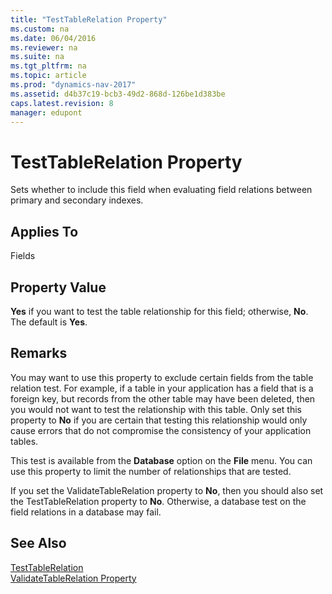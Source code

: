```yaml
---
title: "TestTableRelation Property"
ms.custom: na
ms.date: 06/04/2016
ms.reviewer: na
ms.suite: na
ms.tgt_pltfrm: na
ms.topic: article
ms.prod: "dynamics-nav-2017"
ms.assetid: d4b37c19-bcb3-49d2-868d-126be1d383be
caps.latest.revision: 8
manager: edupont
---
```

# TestTableRelation Property
Sets whether to include this field when evaluating field relations between primary and secondary indexes.  
  
## Applies To  
 Fields  
  
## Property Value  
 **Yes** if you want to test the table relationship for this field; otherwise, **No**. The default is **Yes**.  
  
## Remarks  
 You may want to use this property to exclude certain fields from the table relation test. For example, if a table in your application has a field that is a foreign key, but records from the other table may have been deleted, then you would not want to test the relationship with this table. Only set this property to **No** if you are certain that testing this relationship would only cause errors that do not compromise the consistency of your application tables.  
  
 This test is available from the **Database** option on the **File** menu. You can use this property to limit the number of relationships that are tested.  
  
 If you set the ValidateTableRelation property to **No**, then you should also set the TestTableRelation property to **No**. Otherwise, a database test on the field relations in a database may fail.  
  
## See Also  
 [TestTableRelation](TestTableRelation-Property.md)   
 [ValidateTableRelation Property](ValidateTableRelation-Property.md)